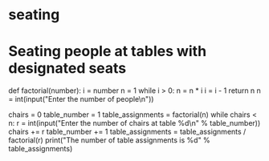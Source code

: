 # seating
# Seating people at tables with designated seats

def factorial(number):
    i = number
    n = 1
    while i > 0:
        n = n * i
        i = i - 1
    return n
n = int(input("Enter the number of people\n"))

chairs = 0
table_number = 1
table_assignments = factorial(n)
while chairs < n:
    r = int(input("Enter the number of chairs at table %d\n" % table_number))
    chairs += r
    table_number += 1
    table_assignments = table_assignments / factorial(r)
print("The number of table assignments is %d" % table_assignments)
